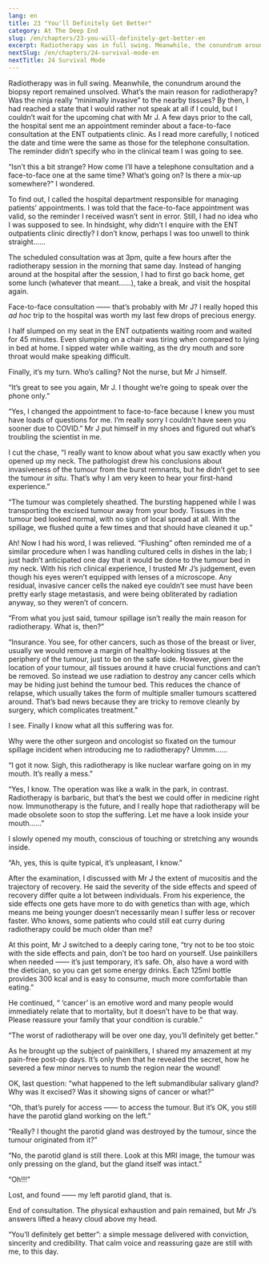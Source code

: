 ```yaml
---
lang: en
title: 23 "You'll Definitely Get Better"
category: At The Deep End
slug: /en/chapters/23-you-will-definitely-get-better-en
excerpt: Radiotherapy was in full swing. Meanwhile, the conundrum around the biopsy report remained unsolved. What’s the main reason for radiotherapy? Was the ninja really “minimally invasive” to the nearby tissues?
nextSlug: /en/chapters/24-survival-mode-en
nextTitle: 24 Survival Mode
---
```


Radiotherapy was in full swing. Meanwhile, the conundrum around the biopsy report remained unsolved. What’s the main reason for radiotherapy? Was the ninja really “minimally invasive” to the nearby tissues? By then, I had reached a state that I would rather not speak at all if I could, but I couldn’t wait for the upcoming chat with Mr J. A few days prior to the call, the hospital sent me an appointment reminder about a face-to-face consultation at the ENT outpatients clinic. As I read more carefully, I noticed the date and time were the same as those for the telephone consultation. The reminder didn’t specify who in the clinical team I was going to see.

“Isn’t this a bit strange? How come I’ll have a telephone consultation and a face-to-face one at the same time? What’s going on? Is there a mix-up somewhere?” I wondered.

To find out, I called the hospital department responsible for managing patients’ appointments. I was told that the face-to-face appointment was valid, so the reminder I received wasn’t sent in error. Still, I had no idea who I was supposed to see. In hindsight, why didn’t I enquire with the ENT outpatients clinic directly? I don’t know, perhaps I was too unwell to think straight......

The scheduled consultation was at 3pm, quite a few hours after the radiotherapy session in the morning that same day. Instead of hanging around at the hospital after the session, I had to first go back home, get some lunch (whatever that meant......), take a break, and visit the hospital again.

Face-to-face consultation —— that’s probably with Mr J? I really hoped this *ad hoc* trip to the hospital was worth my last few drops of precious energy.

I half slumped on my seat in the ENT outpatients waiting room and waited for 45 minutes. Even slumping on a chair was tiring when compared to lying in bed at home. I sipped water while waiting, as the dry mouth and sore throat would make speaking difficult. 

Finally, it’s my turn. Who’s calling? Not the nurse, but Mr J himself.

“It’s great to see you again, Mr J. I thought we’re going to speak over the phone only.”

“Yes, I changed the appointment to face-to-face because I knew you must have loads of questions for me. I’m really sorry I couldn’t have seen you sooner due to COVID.”
Mr J put himself in my shoes and figured out what’s troubling the scientist in me. 

I cut the chase, “I really want to know about what you saw exactly when you opened up my neck. The pathologist drew his conclusions about invasiveness of the tumour from the burst remnants, but he didn’t get to see the tumour *in situ*. That’s why I am very keen to hear your first-hand experience.”

“The tumour was completely sheathed. The bursting happened while I was transporting the excised tumour away from your body. Tissues in the tumour bed looked normal, with no sign of local spread at all. With the spillage, we flushed quite a few times and that should have cleaned it up.”

Ah! Now I had his word, I was relieved. “Flushing” often reminded me of a similar procedure when I was handling cultured cells in dishes in the lab; I just hadn’t anticipated one day that it would be done to the tumour bed in my neck. With his rich clinical experience, I trusted Mr J’s judgement, even though his eyes weren’t equipped with lenses of a microscope. Any residual, invasive cancer cells the naked eye couldn’t see must have been pretty early stage metastasis, and were being obliterated by radiation anyway, so they weren’t of concern.

<q>From what you just said, tumour spillage isn’t really the main reason for radiotherapy. What is, then?

“Insurance. You see, for other cancers, such as those of the breast or liver, usually we would remove a margin of healthy-looking tissues at the periphery of the tumour, just to be on the safe side. However, given the location of your tumour, all tissues around it have crucial functions and can’t be removed. So instead we use radiation to destroy any cancer cells which may be hiding just behind the tumour bed. This reduces the chance of relapse, which usually takes the form of multiple smaller tumours scattered around. That’s bad news because they are tricky to remove cleanly by surgery, which complicates treatment.”

I see. Finally I know what all this suffering was for.

Why were the other surgeon and oncologist so fixated on the tumour spillage incident when introducing me to radiotherapy? Ummm......

“I got it now. Sigh, this radiotherapy is like nuclear warfare going on in my mouth. It’s really a mess.”

“Yes, I know. The operation was like a walk in the park, in contrast. Radiotherapy is barbaric, but that’s the best we could offer in medicine right now. Immunotherapy is the future, and I really hope that radiotherapy will be made obsolete soon to stop the suffering. Let me have a look inside your mouth......”

I slowly opened my mouth, conscious of touching or stretching any wounds inside. 

“Ah, yes, this is quite typical, it’s unpleasant, I know.”

After the examination, I discussed with Mr J the extent of mucositis and the trajectory of recovery. He said the severity of the side effects and speed of recovery differ quite a lot between individuals. From his experience, the side effects one gets have more to do with genetics than with age, which means me being younger doesn’t necessarily mean I suffer less or recover faster. Who knows, some patients who could still eat curry during radiotherapy could be much older than me?

At this point, Mr J switched to a deeply caring tone, “try not to be too stoic with the side effects and pain, don’t be too hard on yourself. Use painkillers when needed —— it’s just temporary, it’s safe. Oh, also have a word with the dietician, so you can get some energy drinks. Each 125ml bottle provides 300 kcal and is easy to consume, much more comfortable than eating.”

He continued, “ ‘cancer’ is an emotive word and many people would immediately relate that to mortality, but it doesn’t have to be that way. Please reassure your family that your condition is curable.”

<q>The worst of radiotherapy will be over one day, you’ll definitely get better.

As he brought up the subject of painkillers, I shared my amazement at my pain-free post-op days. It’s only then that he revealed the secret, how he severed a few minor nerves to numb the region near the wound!

OK, last question: “what happened to the left submandibular salivary gland? Why was it excised? Was it showing signs of cancer or what?”

“Oh, that’s purely for access —— to access the tumour. But it’s OK, you still have the parotid gland working on the left.”

“Really? I thought the parotid gland was destroyed by the tumour, since the tumour originated from it?”

“No, the parotid gland is still there. Look at this MRI image, the tumour was only pressing on the gland, but the gland itself was intact.”

“Oh!!!”

Lost, and found —— my left parotid gland, that is.

End of consultation. The physical exhaustion and pain remained, but Mr J’s answers lifted a heavy cloud above my head.

“You’ll definitely get better”: a simple message delivered with conviction, sincerity and credibility. That calm voice and reassuring gaze are still with me, to this day.

